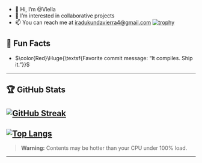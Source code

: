 - 👋 Hi, I’m @Viella
- 👀 I’m interested in collaborative projects
- 📫 You can reach me at iradukundavierra4@gmail.com
[![trophy](https://github-profile-trophy.vercel.app/?username=unmatched78&theme=radical&title=Stars,Commits,Repositories,Followers,Contributions,Languages)](https://github.com/ryo-ma/github-profile-trophy)
## 🤔 Fun Facts
- $\color{Red}\Huge{\textsf{Favorite commit message: “It compiles. Ship it.”}}$ 

---

## 🏆 GitHub Stats


[![GitHub Streak](https://streak-stats.demolab.com/?user=unmatched78&theme=radical)](https://git.io/streak-stats)
---
[![Top Langs](https://beautiful-github-homepage.vercel.app/api/top-langs/?username=unmatched78)](https://github.com/ishandutta2007/beautiful-github-homepage)
---
> **Warning:** Contents may be hotter than your CPU under 100% load.

---
